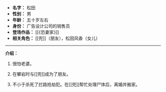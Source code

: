 
- **名字：** 松田
- **性别：** 男
- **年龄：** 五十岁左右
- **身份：** 广告设计公司的销售员
- **登场作品：** [[《恐妻家》]]
- **相关角色：** [[兜]]（朋友），松田风香（女儿）

---

**介绍：** 

1. 很怕老婆。

2. 在攀岩时与[[兜]]成为了朋友。

3. 不小于杀死了拦路抢劫犯。在[[兜]]帮忙处理尸体后，离婚并搬家。